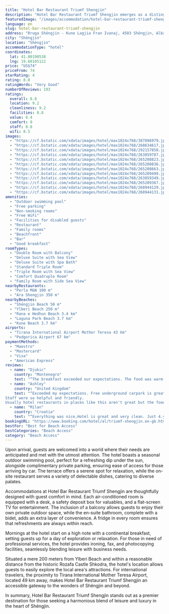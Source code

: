 ```yaml
---
title: "Hotel Bar Restaurant Triumf Shengjin"
description: "Hotel Bar Restaurant Triumf Shengjin emerges as a distinguished choice for travelers seeking a blend of comfort and convenience on their visit to Shëngjin."
featuredImage: "/images/accommodation/hotel-bar-restaurant-triumf-shengjin-387896979.jpg"
language: en
slug: hotel-bar-restaurant-triumf-shengjin
address: "Rruga Shëngjin - Kune Lagjia Fran Ivanaj, 4503 Shëngjin, Albania"
city: "Shëngjin"
location: "Shëngjin"
accommodationType: "hotel"
coordinates:
  lat: 41.80190538
  lng: 19.60105122
price: "US$74"
priceFrom: 74
starRating: 4
rating: 8.8
ratingWords: "Very Good"
numberOfReviews: 193
ratings:
  overall: 8.8
  location: 9.2
  cleanliness: 9.2
  facilities: 8.8
  value: 8.4
  comfort: 9
  staff: 8.8
  wifi: 8.5
images:
  - "https://cf.bstatic.com/xdata/images/hotel/max1024x768/387896979.jpg?k=f4b31a54dfac387f79112d7e363a00d9cd5abba58752f7eb34f3a0324a98ad5c&o=&hp=1"
  - "https://cf.bstatic.com/xdata/images/hotel/max1024x768/268634617.jpg?k=c12173b9365604f7f9969269b6ba4ead8e84ddf0801ae7c89f65179a1b691cc5&o=&hp=1"
  - "https://cf.bstatic.com/xdata/images/hotel/max1024x768/292157850.jpg?k=9c7e298b84f73166f46db76583c9df1ec2f665d5c2f699e1885d52d2478d247a&o=&hp=1"
  - "https://cf.bstatic.com/xdata/images/hotel/max1024x768/263859787.jpg?k=79ca7bf05c6ccf981c8f5d7eb8a989595e43cfdf781c01d75309a76f3374042a&o=&hp=1"
  - "https://cf.bstatic.com/xdata/images/hotel/max1024x768/265208823.jpg?k=836cf7222b43ad2ae365f4e1fee5ba830bbf0c27f8a81f705260ca4777328e06&o=&hp=1"
  - "https://cf.bstatic.com/xdata/images/hotel/max1024x768/265208836.jpg?k=4d86743802325e96bb0229c552d605ee823b72a606b630fbad83c29725b56155&o=&hp=1"
  - "https://cf.bstatic.com/xdata/images/hotel/max1024x768/265208663.jpg?k=52f68c9e24a85d10575c15e3f620a39b6e6d817417744d1b0bf7a09bcb3409a6&o=&hp=1"
  - "https://cf.bstatic.com/xdata/images/hotel/max1024x768/265209499.jpg?k=09f454b9dc1ed04213fa24950e35b04e3a1fd54f572196e417cb6b9e6574b6a3&o=&hp=1"
  - "https://cf.bstatic.com/xdata/images/hotel/max1024x768/263859349.jpg?k=63af85b629e38491925729dbf081ee81070241dbb0f0f6d57ddc9fb359772a47&o=&hp=1"
  - "https://cf.bstatic.com/xdata/images/hotel/max1024x768/265209367.jpg?k=6c8f3ce797ae197ecddb432747ce34445636943d9178a2e291bf9ed94a510a22&o=&hp=1"
  - "https://cf.bstatic.com/xdata/images/hotel/max1024x768/268944129.jpg?k=f26500f1d3b6df665273957b056417419f2ccc7dd92315ac0b33b3bbf80bfcdb&o=&hp=1"
  - "https://cf.bstatic.com/xdata/images/hotel/max1024x768/268944131.jpg?k=e0357a38a8e3a9d0a2fa60f1fcb070fc55b8bf51e2947de69728c8e4b1c0868e&o=&hp=1"
amenities:
  - "Outdoor swimming pool"
  - "Free parking"
  - "Non-smoking rooms"
  - "Free WiFi"
  - "Facilities for disabled guests"
  - "Restaurant"
  - "Family rooms"
  - "Beachfront"
  - "Bar"
  - "Good breakfast"
roomTypes:
  - "Double Room with Balcony"
  - "Deluxe Suite with Sea View"
  - "Deluxe Suite with Spa Bath"
  - "Standard Triple Room"
  - "Triple Room with Sea View"
  - "Comfort Quadruple Room"
  - "Family Room with Side Sea View"
nearbyRestaurants:
  - "Perla M&N 100 m"
  - "Ara Shengjin 350 m"
nearbyBeaches:
  - "Shëngjin Beach 50 m"
  - "Ylberi Beach 250 m"
  - "Rana e Hedhun Beach 3.4 km"
  - "Laguna Park Beach 3.7 km"
  - "Kune Beach 3.7 km"
airports:
  - "Tirana International Airport Mother Teresa 43 km"
  - "Podgorica Airport 67 km"
paymentMethods:
  - "Maestro"
  - "Mastercard"
  - "Visa"
  - "American Express"
reviews:
  - name: "Djukic"
    country: "Montenegro"
    text: "“The breakfast exceeded our expectations. The food was warm and delicious. The location was great, near the beach, various restaurants and small shops.”"
  - name: "Ashley"
    country: "United Kingdom"
    text: "“Exceeded my expectations. Free underground carpark is great in such a busy area.
Staff were so helpful and friendly.
Usually hotel restaurants in places like this aren't great but the food was fantastic. The roof top pool is big enough and the...”"
  - name: "Milan"
    country: "Croatia"
    text: "“Everything was nice,Hotel is great and very clean. Just 4.years old. Over the street beach...Next to Hotel Supermarket. Better can not be...”"
bookingURL: "https://www.booking.com/hotel/al/triumf-shengjin.en-gb.html?aid=8035640"
bestFor: "Best for Beach Access"
bestCategories: "Beach Access"
category: "Beach Access"
---
```


Upon arrival, guests are welcomed into a world where their needs are anticipated and met with the utmost attention. The hotel boasts a seasonal outdoor swimming pool, perfect for a refreshing dip under the sun, alongside complimentary private parking, ensuring ease of access for those arriving by car. The terrace offers a serene spot for relaxation, while the on-site restaurant serves a variety of delectable dishes, catering to diverse palates.

Accommodations at Hotel Bar Restaurant Triumf Shengjin are thoughtfully designed with guest comfort in mind. Each air-conditioned room is equipped with a desk, a safety deposit box for valuables, and a flat-screen TV for entertainment. The inclusion of a balcony allows guests to enjoy their own private outdoor space, while the en-suite bathroom, complete with a bidet, adds an extra layer of convenience. A fridge in every room ensures that refreshments are always within reach.

Mornings at the hotel start on a high note with a continental breakfast, setting guests up for a day of exploration or relaxation. For those in need of professional services, the hotel provides ironing, fax, and photocopying facilities, seamlessly blending leisure with business needs.

Situated a mere 200 meters from Ylberi Beach and within a reasonable distance from the historic Rozafa Castle Shkodra, the hotel's location allows guests to easily explore the local area's attractions. For international travelers, the proximity to Tirana International Mother Teresa Airport, located 49 km away, makes Hotel Bar Restaurant Triumf Shengjin an accessible gateway to the wonders of Shëngjin and beyond.

In summary, Hotel Bar Restaurant Triumf Shengjin stands out as a premier destination for those seeking a harmonious blend of leisure and luxury in the heart of Shëngjin.